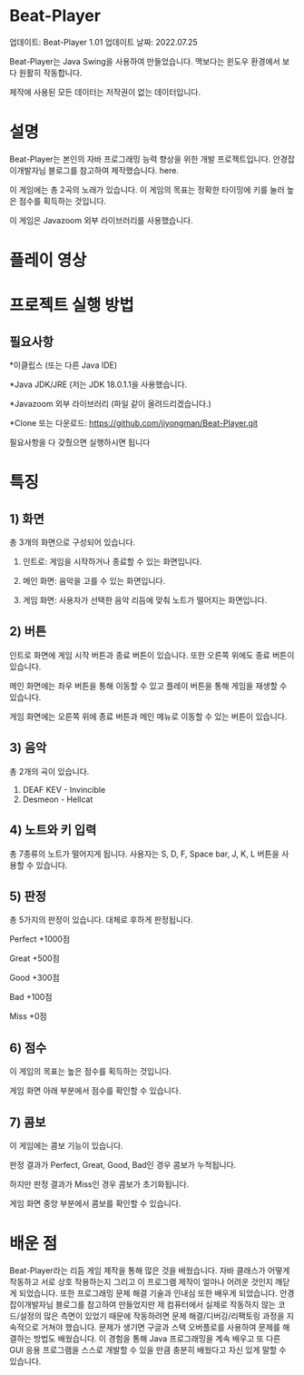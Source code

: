 # Beat-Player

업데이트: Beat-Player 1.01
업데이트 날짜: 2022.07.25

Beat-Player는 Java Swing을 사용하여 만들었습니다. 맥보다는 윈도우 환경에서 보다 원활히 작동합니다.

제작에 사용된 모든 데이터는 저작권이 없는 데이터입니다.

# 설명

Beat-Player는 본인의 자바 프로그래밍 능력 향상을 위한 개발 프로젝트입니다. 안경잡이개발자님 블로그를 참고하여 제작했습니다. here.

이 게임에는 총 2곡의 노래가 있습니다. 이 게임의 목표는 정확한 타이밍에 키를 눌러 높은 점수를 획득하는 것입니다.

이 게임은 Javazoom 외부 라이브러리를 사용했습니다.

# 플레이 영상


# 프로젝트 실행 방법

## 필요사항

*이클립스 (또는 다른 Java IDE)

*Java JDK/JRE (저는 JDK 18.0.1.1을 사용했습니다.

*Javazoom 외부 라이브러리 (파일 같이 올려드리겠습니다.)

*Clone 또는 다운로드: https://github.com/jiyongman/Beat-Player.git

필요사항을 다 갖췄으면 실행하시면 됩니다


# 특징

## 1) 화면

총 3개의 화면으로 구성되어 있습니다.

1) 인트로: 게임을 시작하거나 종료할 수 있는 화면입니다.

2) 메인 화면: 음악을 고를 수 있는 화면입니다.

3) 게임 화면: 사용자가 선택한 음악 리듬에 맞춰 노트가 떨어지는 화면입니다.


## 2) 버튼

인트로 화면에 게임 시작 버튼과 종료 버튼이 있습니다. 또한 오른쪽 위에도 종료 버튼이 있습니다.

메인 화면에는 좌우 버튼을 통해 이동할 수 있고 플레이 버튼을 통해 게임을 재생할 수 있습니다.

게임 화면에는 오른쪽 위에 종료 버튼과 메인 메뉴로 이동할 수 있는 버튼이 있습니다.


## 3) 음악

총 2개의 곡이 있습니다.

1) DEAF KEV - Invincible
2) Desmeon - Hellcat

## 4) 노트와 키 입력

총 7종류의 노트가 떨어지게 됩니다. 사용자는 S, D, F, Space bar, J, K, L 버튼을 사용할 수 있습니다.

## 5) 판정

총 5가지의 판정이 있습니다. 대체로 후하게 판정됩니다.

Perfect +1000점

Great +500점

Good +300점

Bad +100점

Miss +0점

## 6) 점수

이 게임의 목표는 높은 점수를 획득하는 것입니다.

게임 화면 아래 부분에서 점수를 확인할 수 있습니다.

## 7) 콤보

이 게임에는 콤보 기능이 있습니다.

판정 결과가 Perfect, Great, Good, Bad인 경우 콤보가 누적됩니다.

하지만 판정 결과가 Miss인 경우 콤보가 초기화됩니다.

게임 화면 중앙 부분에서 콤보를 확인할 수 있습니다.

# 배운 점

Beat-Player라는 리듬 게임 제작을 통해 많은 것을 배웠습니다. 자바 클래스가 어떻게 작동하고 서로 상호 작용하는지 그리고 이 프로그램 제작이 얼마나 어려운 것인지 깨닫게 되었습니다. 또한 프로그래밍 문제 해결 기술과 인내심 또한 배우게 되었습니다. 안경잡이개발자님 블로그를 참고하여 만들었지만 제 컴퓨터에서 실제로 작동하지 않는 코드/설정의 많은 측면이 있었기 때문에 작동하려면 문제 해결/디버깅/리팩토링 과정을 지속적으로 거쳐야 했습니다. 문제가 생기면 구글과 스택 오버플로를 사용하여 문제를 해결하는 방법도 배웠습니다. 이 경험을 통해 Java 프로그래밍을 계속 배우고 또 다른 GUI 응용 프로그램을 스스로 개발할 수 있을 만큼 충분히 배웠다고 자신 있게 말할 수 있습니다.
